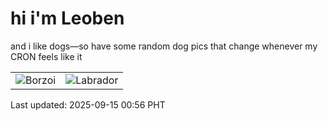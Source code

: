 # hi i'm Leoben

and i like dogs—so have some random dog pics that change whenever my CRON feels like it

|  |  |
|--------|----------|
| ![Borzoi](https://random-dog-vercel.vercel.app/api/random-borzoi?v=1757868992) | ![Labrador](https://random-dog-vercel.vercel.app/api/random-labrador?v=1757868992) |

Last updated: 2025-09-15 00:56 PHT
